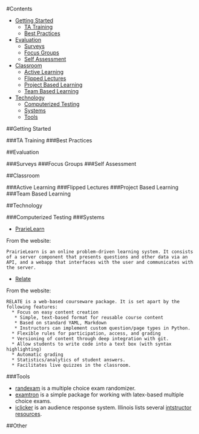 #Contents
* [Getting Started](#getting-started)
  * [TA Training](#ta-training)
  * [Best Practices](#best-practices)
* [Evaluation](#evaluation)
  * [Surveys](#surveys)
  * [Focus Groups](#focus-groups)
  * [Self Assessment](#self-assessment)
* [Classroom](#classroom)
  * [Active Learning](#active-learning)
  * [Flipped Lectures](#flipped-lectures)
  * [Project Based Learning](#project-based-learning)
  * [Team Based Learning](#team-based-learning)
* [Technology](#technology)
  * [Computerized Testing](#computerized-testing)
  * [Systems](#systems)
  * [Tools](#tools)

##Getting Started

###TA Training
###Best Practices

##Evaluation

###Surveys
###Focus Groups
###Self Assessment

##Classroom

###Active Learning
###Flipped Lectures
###Project Based Learning
###Team Based Learning

##Technology

###Computerized Testing
###Systems

* [PrarieLearn](https://github.com/PrairieLearn/PrairieLearn)

From the website:
```
PrairieLearn is an online problem-driven learning system. It consists of a server component that presents questions and other data via an API, and a webapp that interfaces with the user and communicates with the server.
```

* [Relate](https://github.com/inducer/relate)

From the website:
```
RELATE is a web-based courseware package. It is set apart by the following features:
  * Focus on easy content creation
   * Simple, text-based format for reusable course content
   * Based on standard YAML, Markdown
   * Instructors can implement custom question/page types in Python.
  * Flexible rules for participation, access, and grading
  * Versioning of content through deep integration with git.
  * Allow students to write code into a text box (with syntax highlighting)
  * Automatic grading
  * Statistics/analytics of student answers.
  * Facilitates live quizzes in the classroom.
```
###Tools

* [randexam](https://github.com/mwest1066/randexam) is a multiple choice exam randomizer.
* [examtron](https://github.com/inducer/examtron) is a simple package for working with latex-based multiple choice exams.
* [iclicker]() is an audience response system. Illinois lists several [intstructor resources](http://iclicker.illinois.edu/instructors.aspx).

##Other
